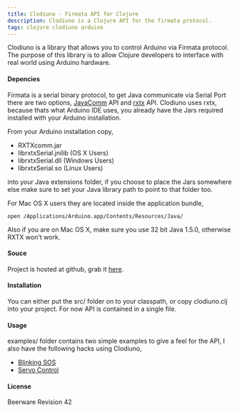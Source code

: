 ```yaml
---
title: Clodiuno - Firmata API for Clojure
description: Clodiuno is a Clojure API for the firmata protocol.
tags: clojure clodiuno arduino
---
```



Clodiuno is a library that allows you to control Arduino via Firmata
protocol. The purpose of this library is to allow Clojure developers to
interface with real world using Arduino hardware.

#### Depencies

Firmata is a serial binary protocol, to get Java communicate via Serial
Port there are two options,
[JavaComm](http://java.sun.com/products/javacomm/) API and
[rxtx](http://users.frii.com/jarvi/rxtx/) API. Clodiuno uses rxtx,
because thats what Arduino IDE uses, you already have the Jars required
installed with your Arduino installation.

From your Arduino installation copy,

 - RXTXcomm.jar
 - librxtxSerial.jnilib (OS X Users)
 - librxtxSerial.dll (Windows Users)
 - librxtxSerial.so (Linux Users)

into your Java extensions folder, if you choose to place the Jars
somewhere else make sure to set your Java library path to point to that
folder too.

For Mac OS X users they are located inside the application bundle,

    open /Applications/Arduino.app/Contents/Resources/Java/

Also if you are on Mac OS X, make sure you use 32 bit Java 1.5.0,
otherwise RXTX won't work.

#### Souce

Project is hosted at github, grab it
[here](http://github.com/nakkaya/clodiuno).

#### Installation

You can either put the src/ folder on to your classpath, or copy
clodiuno.clj into your project. For now API is contained in a single
file.

#### Usage

examples/ folder contains two simple examples to give a feel for the
API, I also have the following hacks using Clodiuno,

 - [Blinking SOS](/2010/01/03/clodiuno-a-clojure-api-for-the-firmata-protocol/)
 - [Servo Control](/2010/01/06/making-things-move-with-clojure/)

#### License

Beerware Revision 42
